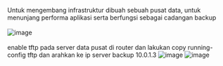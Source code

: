Untuk mengembang infrastruktur dibuah sebuah pusat data, untuk menunjang performa aplikasi serta berfungsi sebagai cadangan  backup 
<br><br>![image](https://github.com/Rexturm/Hackathon-Semesta6-Sysadmin/assets/65783188/48685124-4acd-441b-8ca0-9cc9a25d7c46)<br><br> enable tftp pada server data pusat di router dan lakukan copy running-config tftp dan arahkan ke ip server backup 10.0.1.3
![image](https://github.com/Rexturm/Hackathon-Semesta6-Sysadmin/assets/65783188/428729de-1abf-405c-872b-884f3d1e1be2)
![image](https://github.com/Rexturm/Hackathon-Semesta6-Sysadmin/assets/65783188/ead43141-9b1e-4159-9ce1-471ef9f2b6c7)



